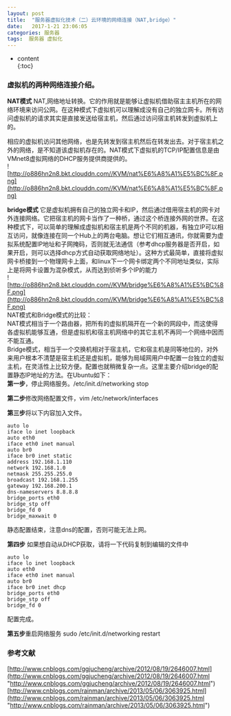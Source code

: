 ```yaml
---
layout: post
title:  "服务器虚拟化技术（二）云环境的网络连接（NAT,bridge）"
date:   2017-1-21 23:06:05
categories: 服务器
tags:  服务器 虚拟化
---
```

* content  
{:toc}  

### 虚拟机的两种网络连接介绍。  
**NAT模式** NAT,网络地址转换。它的作用就是能够让虚拟机借助宿主主机所在的网络环境来访问公网。在这种模式下虚拟机可以理解成没有自己的独立网卡。所有访问虚拟机的请求其实是直接发送给宿主机，然后通过访问宿主机转发到虚拟机上的。




相应的虚拟机访问其他网络，也是先转发到宿主机然后在转发出去。对于宿主机之外的网络，是不知道该虚拟机存在的。NAT模式下虚拟机的TCP/IP配置信息是由VMnet8虚拟网络的DHCP服务提供商提供的。  
![http://o886hn2n8.bkt.clouddn.com//KVM/nat%E6%A8%A1%E5%BC%8F.png](http://o886hn2n8.bkt.clouddn.com//KVM/nat%E6%A8%A1%E5%BC%8F.png)  

**bridge模式** 它是虚拟机拥有自己的独立网卡和IP，然后通过借用宿主机的网卡对外连接网络。它把宿主机的网卡当作了一种桥，通过这个桥连接外网的世界。在这种模式下，可以简单的理解成虚拟机和宿主机是两个不同的机器，有独立IP可以相互访问，就像连接在同一个Hub上的两台电脑。想让它们相互通讯，你就需要为虚拟系统配置IP地址和子网掩码，否则就无法通信（参考dhcp服务器是否开启，如果开启，则可以选择dhcp方式自动获取网络地址）。这种方式最简单，直接将虚拟网卡桥接到一个物理网卡上面，和linux下一个网卡绑定两个不同地址类似，实际上是将网卡设置为混杂模式，从而达到侦听多个IP的能力  
![http://o886hn2n8.bkt.clouddn.com//KVM/bridge%E6%A8%A1%E5%BC%8F.png](http://o886hn2n8.bkt.clouddn.com//KVM/bridge%E6%A8%A1%E5%BC%8F.png)  
NAT模式和Bridge模式的比较：  
NAT模式相当于一个路由器，把所有的虚拟机隔开在一个新的网段中，而这使得各虚拟机能够互通，但是虚拟机和宿主机网络中的其它主机不再同一个网络中因而不能互通。  
Bridge模式，相当于一个交换机相对于宿主机，它和宿主机是同等地位的，对外来用户根本不清楚是宿主机还是虚拟机，能够为局域网用户中配置一台独立的虚拟主机，在灵活性上比较方便。配置也就稍微复杂一点。这里主要介绍bridge的配置静态IP地址的方法。在Ubuntu如下：  
**第一步**，停止网络服务。/etc/init.d/networking stop  

**第二步**修改网络配置文件，vim /etc/network/interfaces  

**第三步**将以下内容加入文件。   

    
    auto lo
    iface lo inet loopback
    auto eth0
    iface eth0 inet manual
    auto br0
    iface br0 inet static
    address 192.168.1.110
    network 192.168.1.0
    netmask 255.255.255.0
    broadcast 192.168.1.255
    gateway 192.168.200.1
    dns-nameservers 8.8.8.8
    bridge_ports eth0
    bridge_stp off
    bridge_fd 0
    bridge_maxwait 0
    
静态配置结束，注意dns的配置，否则可能无法上网。  

**第四步** 如果想自动从DHCP获取，请将一下代码复制到编辑的文件中  
    
    auto lo
    iface lo inet loopback
    auto eth0
    iface eth0 inet manual
    auto br0
    iface br0 inet dhcp
    bridge_ports eth0
    bridge_stp off
    bridge_fd 0
    
配置完成。  

**第五步**重启网络服务 sudo /etc/init.d/networking restart  

  
### 参考文献  
[http://www.cnblogs.com/ggjucheng/archive/2012/08/19/2646007.html](http://www.cnblogs.com/ggjucheng/archive/2012/08/19/2646007.html "http://www.cnblogs.com/ggjucheng/archive/2012/08/19/2646007.html")  
[http://www.cnblogs.com/rainman/archive/2013/05/06/3063925.html](http://www.cnblogs.com/rainman/archive/2013/05/06/3063925.html "http://www.cnblogs.com/rainman/archive/2013/05/06/3063925.html")